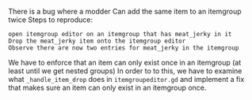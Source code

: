 There is a bug where a modder Can add the same item to an itemgroup twice 
Steps to reproduce:

    open itemgroup editor on an itemgroup that has meat_jerky in it
    Drop the meat_jerky item onto the itemgroup editor
    Observe there are now two entries for meat_jerky in the itemgroup

We have to enforce that an item can only exist once in an itemgroup (at least until we get nested groups)
In order to to this, we have to examine what `_handle_item_drop` does in `itemgroupeditor.gd` and implement a fix that makes sure an item can only exist in an itemgroup once.
